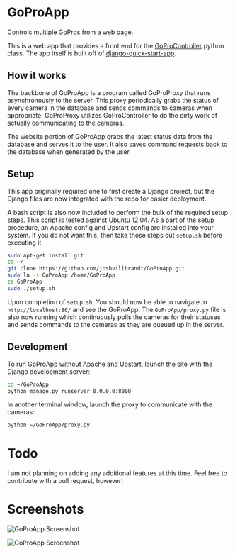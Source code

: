 # GoProApp

Controls multiple GoPros from a web page.

This is a web app that provides a front end for the [GoProController](https://github.com/joshvillbrandt/GoProController) python class. The app itself is built off of [django-quick-start-app](http://github.com/joshvillbrandt/django-quick-start-app).

## How it works

The backbone of GoProApp is a program called GoProProxy that runs asynchronously to the server. This proxy periodically grabs the status of every camera in the database and sends commands to cameras when appropriate. GoProProxy utilizes GoProController to do the dirty work of actually communicating to the cameras.

The website portion of GoProApp grabs the latest status data from the database and serves it to the user. It also saves command requests back to the database when generated by the user.

## Setup

This app originally required one to first create a Django project, but the Django files are now integrated with the repo for easier deployment.

A bash script is also now included to perform the bulk of the required setup steps. This script is tested against Ubuntu 12.04. As a part of the setup procedure, an Apache config and Upstart config are installed into your system. If you do not want this, then take those steps out `setup.sh` before executing it.

```bash
sudo apt-get install git
cd ~/
git clone https://github.com/joshvillbrandt/GoProApp.git
sudo ln -s GoProApp /home/GoProApp
cd GoProApp
sudo ./setup.sh
```

Upon completion of `setup.sh`, You should now be able to navigate to `http://localhost:80/` and see the GoProApp. The `GoProApp/proxy.py` file is also now running which continuously polls the cameras for their statuses and sends commands to the cameras as they are queued up in the server.

## Development

To run GoProApp without Apache and Upstart, launch the site with the Django development server:

```bash
cd ~/GoProApp
python manage.py runserver 0.0.0.0:8000
```

In another terminal window, launch the proxy to communicate with the cameras:

```bash
python ~/GoProApp/proxy.py
```

# Todo

I am not planning on adding any additional features at this time. Feel free to contribute with a pull request, however!

# Screenshots

![GoProApp Screenshot](screenshot.jpg)

![GoProApp Screenshot](screenshot2.jpg)
